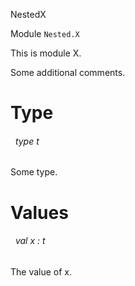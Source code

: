 NestedX

 Module  `` Nested.X `` 


This is module X.



Some additional comments.


# Type


<a id="type-t"></a>
###### &nbsp; type t

Some type.





# Values


<a id="val-x"></a>
###### &nbsp; val x : t

The value of x.


